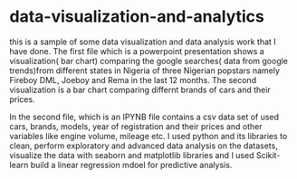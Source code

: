 # data-visualization-and-analytics


this is a sample of some data visualization and data analysis work that I have done. The first file which is a powerpoint presentation shows a visualization( bar chart) comparing the google searches( data from google trends)from different states in Nigeria of three Nigerian popstars namely Fireboy DML, Joeboy and Rema in the last 12 months. The second visualization is a bar chart comparing differnt brands of cars and their prices.

In the second file, which is an IPYNB file contains a csv data set of used cars, brands, models, year of registration and their prices and other variables like engine volume, mileage etc. I used python and its libraries to clean, perform exploratory and advanced data analysis on the datasets, visualize the data with seaborn and matplotlib libraries and I used Scikit-learn build a linear regression mdoel for predictive analysis.
